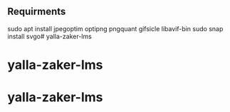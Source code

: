 ## Requirments
sudo apt install jpegoptim optipng pngquant gifsicle libavif-bin
sudo snap install svgo# yalla-zaker-lms
# yalla-zaker-lms
# yalla-zaker-lms
